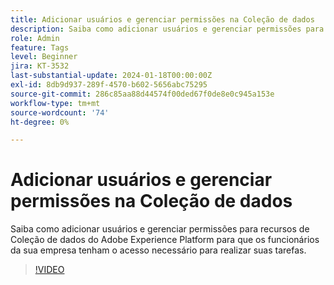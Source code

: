 ```yaml
---
title: Adicionar usuários e gerenciar permissões na Coleção de dados
description: Saiba como adicionar usuários e gerenciar permissões para recursos de Coleção de dados do Adobe Experience Platform para que os funcionários da sua empresa tenham o acesso necessário para realizar suas tarefas.
role: Admin
feature: Tags
level: Beginner
jira: KT-3532
last-substantial-update: 2024-01-18T00:00:00Z
exl-id: 8db9d937-289f-4570-b602-5656abc75295
source-git-commit: 286c85aa88d44574f00ded67f0de8e0c945a153e
workflow-type: tm+mt
source-wordcount: '74'
ht-degree: 0%

---
```


# Adicionar usuários e gerenciar permissões na Coleção de dados

Saiba como adicionar usuários e gerenciar permissões para recursos de Coleção de dados do Adobe Experience Platform para que os funcionários da sua empresa tenham o acesso necessário para realizar suas tarefas.

>[!VIDEO](https://video.tv.adobe.com/v/33395/?learn=on&enablevpops&captions=por_br)
